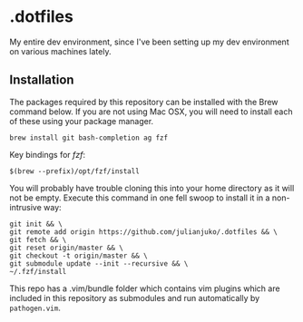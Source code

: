 # .dotfiles
My entire dev environment, since I've been setting up my dev environment on various machines lately.

## Installation

The packages required by this repository can be installed with the Brew command below. If you are not using Mac OSX, you will need to install each of these using your package manager.
```
brew install git bash-completion ag fzf
```

Key bindings for *fzf*:
```
$(brew --prefix)/opt/fzf/install
```

You will probably have trouble cloning this into your home directory as it will not be empty. Execute this command in one fell swoop to install it in a non-intrusive way:
```
git init && \
git remote add origin https://github.com/julianjuko/.dotfiles && \
git fetch && \
git reset origin/master && \ 
git checkout -t origin/master && \
git submodule update --init --recursive && \
~/.fzf/install
```

This repo has a .vim/bundle folder which contains vim plugins which are included in this repository as submodules and run automatically by `pathogen.vim`.
